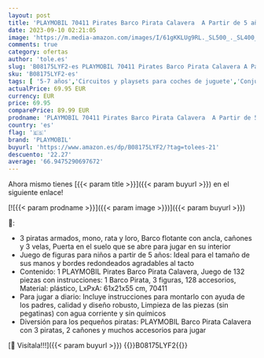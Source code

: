 ```yaml
---
layout: post
title: 'PLAYMOBIL 70411 Pirates Barco Pirata Calavera  A Partir de 5 años  Multicolor'
date: 2023-09-10 02:21:05
image: 'https://m.media-amazon.com/images/I/61gKKLUg9RL._SL500_._SL400_.jpg'
comments: true
category: ofertas
author: 'tole.es'
slug: 'B08175LYF2-es PLAYMOBIL 70411 Pirates Barco Pirata Calavera A Partir de...'
sku: 'B08175LYF2-es'
tags: [ '5-7 años','Circuitos y playsets para coches de juguete','Conjuntos de embarcaciones para niños','Juegos de construcción','Juguetes','Juguetes y juegos','Los favoritos de nuestros clientes: Juguetes y juegos','Self Service','Special Features Stores','Vehículos de juguete para niños','Vehículos, muñecos y figuras','partition_000','partition_022','partition_104','playmobil','🇪🇸', ]
actualPrice: 69.95 EUR
currency: EUR
price: 69.95
comparePrice: 89.99 EUR
prodname: 'PLAYMOBIL 70411 Pirates Barco Pirata Calavera  A Partir de 5 años  Multicolor'
country: 'es'
flag: '🇪🇸'
brand: 'PLAYMOBIL'
buyurl: 'https://www.amazon.es/dp/B08175LYF2/?tag=tolees-21'
descuento: '22.27'
average: '66.9475290697672'
---
```


Ahora mismo tienes [{{< param title >}}]({{< param buyurl >}}) en el siguiente enlace!

[![{{< param prodname >}}]({{< param image >}})]({{< param buyurl >}})

🔎:

- 3 piratas armados, mono, rata y loro, Barco flotante con ancla, cañones y 3 velas, Puerta en el suelo que se abre para jugar en su interior
- Juego de figuras para niños a partir de 5 años: Ideal para el tamaño de sus manos y bordes redondeados agradables al tacto
- Contenido: 1 PLAYMOBIL Pirates Barco Pirata Calavera, Juego de 132 piezas con instrucciones: 1 Barco Pirata, 3 figuras, 128 accesorios, Material: plástico, LxPxA: 61x21x55 cm, 70411
- Para jugar a diario: Incluye instrucciones para montarlo con ayuda de los padres, calidad y diseño robusto, Limpieza de las piezas (sin pegatinas) con agua corriente y sin químicos
- Diversión para los pequeños piratas: PLAYMOBIL Barco Pirata Calavera con 3 piratas, 2 cañones y muchos accesorios para jugar

[🛒 Visítala!!!]({{< param buyurl >}})
{{<world>}}B08175LYF2{{</world>}}
